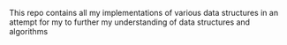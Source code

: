 This repo contains all my implementations of various data structures in an attempt for my to further my understanding of data structures and algorithms 
